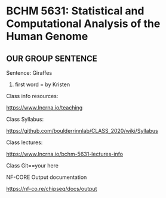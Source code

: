 # BCHM 5631: Statistical and Computational Analysis of the Human Genome

## OUR GROUP SENTENCE

Sentence: Giraffes

1. first word = by Kristen


Class info resources: 

https://www.lncrna.io/teaching


Class Syllabus: 

https://github.com/boulderrinnlab/CLASS_2020/wiki/Syllabus


Class lectures: 

https://www.lncrna.io/bchm-5631-lectures-info

Class Git==your here

NF-CORE Output documentation

https://nf-co.re/chipseq/docs/output

